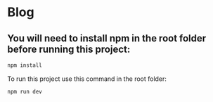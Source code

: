 # Blog

## You will need to install npm in the root folder before running this project: 
```bash
npm install
```
To run this project use this command in the root folder:
```bash
npm run dev
```


